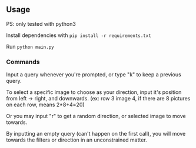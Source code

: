 ## Usage
PS: only tested with python3

Install dependencies with ````pip install -r requirements.txt````

Run ````python main.py````

### Commands
Input a query whenever you're prompted, or type "k" to keep a previous query.

To select a specific image to choose as your direction, input it's position from left -> right, and downwards. (ex: row 3 image 4, if there are 8 pictures on each row, means 2*8+4=20)

Or you may input "r" to get a random direction, or selected image to move towards.

By inputting an empty query (can't happen on the first call), you will move towards the filters or direction in an unconstrained matter. 